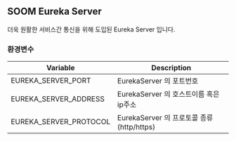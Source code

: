 ## SOOM Eureka Server
더욱 원활한 서비스간 통신을 위해 도입된 Eureka Server 입니다.
### 환경변수
|Variable|Description|
|---|---|
| EUREKA_SERVER_PORT | EurekaServer 의 포트번호 |
| EUREKA_SERVER_ADDRESS | EurekaServer 의 호스트이름 혹은 ip주소 |
| EUREKA_SERVER_PROTOCOL | EurekaServer 의 프로토콜 종류 (http/https) |